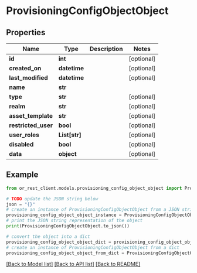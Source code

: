 # ProvisioningConfigObjectObject


## Properties

Name | Type | Description | Notes
------------ | ------------- | ------------- | -------------
**id** | **int** |  | [optional] 
**created_on** | **datetime** |  | [optional] 
**last_modified** | **datetime** |  | [optional] 
**name** | **str** |  | 
**type** | **str** |  | [optional] 
**realm** | **str** |  | [optional] 
**asset_template** | **str** |  | [optional] 
**restricted_user** | **bool** |  | [optional] 
**user_roles** | **List[str]** |  | [optional] 
**disabled** | **bool** |  | [optional] 
**data** | **object** |  | [optional] 

## Example

```python
from or_rest_client.models.provisioning_config_object_object import ProvisioningConfigObjectObject

# TODO update the JSON string below
json = "{}"
# create an instance of ProvisioningConfigObjectObject from a JSON string
provisioning_config_object_object_instance = ProvisioningConfigObjectObject.from_json(json)
# print the JSON string representation of the object
print(ProvisioningConfigObjectObject.to_json())

# convert the object into a dict
provisioning_config_object_object_dict = provisioning_config_object_object_instance.to_dict()
# create an instance of ProvisioningConfigObjectObject from a dict
provisioning_config_object_object_from_dict = ProvisioningConfigObjectObject.from_dict(provisioning_config_object_object_dict)
```
[[Back to Model list]](../README.md#documentation-for-models) [[Back to API list]](../README.md#documentation-for-api-endpoints) [[Back to README]](../README.md)


